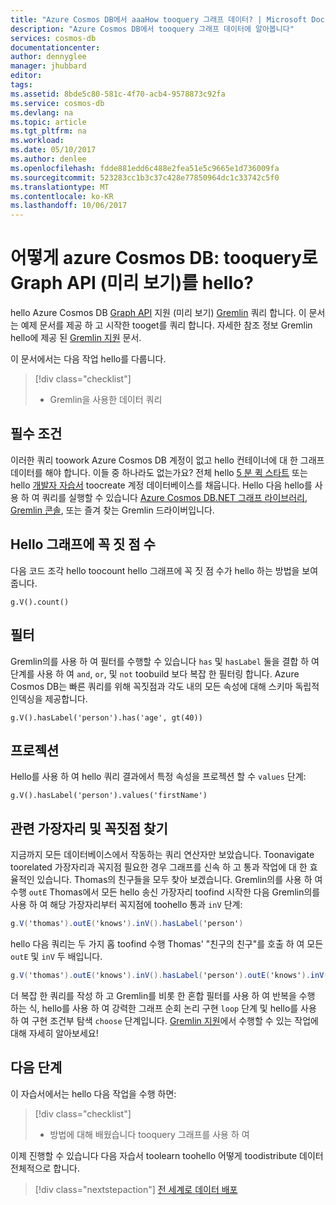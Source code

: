```yaml
---
title: "Azure Cosmos DB에서 aaaHow tooquery 그래프 데이터? | Microsoft Docs"
description: "Azure Cosmos DB에서 tooquery 그래프 데이터에 알아봅니다"
services: cosmos-db
documentationcenter: 
author: dennyglee
manager: jhubbard
editor: 
tags: 
ms.assetid: 8bde5c80-581c-4f70-acb4-9578873c92fa
ms.service: cosmos-db
ms.devlang: na
ms.topic: article
ms.tgt_pltfrm: na
ms.workload: 
ms.date: 05/10/2017
ms.author: denlee
ms.openlocfilehash: fdde881edd6c488e2fea51e5c9665e1d736009fa
ms.sourcegitcommit: 523283cc1b3c37c428e77850964dc1c33742c5f0
ms.translationtype: MT
ms.contentlocale: ko-KR
ms.lasthandoff: 10/06/2017
---
```

# <a name="azure-cosmos-db-how-tooquery-with-hello-graph-api-preview"></a>어떻게 azure Cosmos DB: tooquery로 Graph API (미리 보기)를 hello?

hello Azure Cosmos DB [Graph API](graph-introduction.md) 지원 (미리 보기) [Gremlin](https://docs.mongodb.com/manual/tutorial/query-documents/) 쿼리 합니다. 이 문서는 예제 문서를 제공 하 고 시작한 tooget를 쿼리 합니다. 자세한 참조 정보 Gremlin hello에 제공 된 [Gremlin 지원](gremlin-support.md) 문서.

이 문서에서는 다음 작업 hello를 다룹니다. 

> [!div class="checklist"]
> * Gremlin을 사용한 데이터 쿼리

## <a name="prerequisites"></a>필수 조건

이러한 쿼리 toowork Azure Cosmos DB 계정이 없고 hello 컨테이너에 대 한 그래프 데이터를 해야 합니다. 이들 중 하나라도 없는가요? 전체 hello [5 분 퀵 스타트](create-graph-dotnet.md) 또는 hello [개발자 자습서](tutorial-query-graph.md) toocreate 계정 데이터베이스를 채웁니다. Hello 다음 hello를 사용 하 여 쿼리를 실행할 수 있습니다 [Azure Cosmos DB.NET 그래프 라이브러리](graph-sdk-dotnet.md), [Gremlin 콘솔](https://tinkerpop.apache.org/docs/current/reference/#gremlin-console), 또는 즐겨 찾는 Gremlin 드라이버입니다.

## <a name="count-vertices-in-hello-graph"></a>Hello 그래프에 꼭 짓 점 수

다음 코드 조각 hello toocount hello 그래프에 꼭 짓 점 수가 hello 하는 방법을 보여 줍니다.

```
g.V().count()
```

## <a name="filters"></a>필터

Gremlin의를 사용 하 여 필터를 수행할 수 있습니다 `has` 및 `hasLabel` 둘을 결합 하 여 단계를 사용 하 여 `and`, `or`, 및 `not` toobuild 보다 복잡 한 필터링 합니다. Azure Cosmos DB는 빠른 쿼리를 위해 꼭짓점과 각도 내의 모든 속성에 대해 스키마 독립적 인덱싱을 제공합니다.

```
g.V().hasLabel('person').has('age', gt(40))
```

## <a name="projection"></a>프로젝션

Hello를 사용 하 여 hello 쿼리 결과에서 특정 속성을 프로젝션 할 수 `values` 단계:

```
g.V().hasLabel('person').values('firstName')
```

## <a name="find-related-edges-and-vertices"></a>관련 가장자리 및 꼭짓점 찾기

지금까지 모든 데이터베이스에서 작동하는 쿼리 연산자만 보았습니다. Toonavigate toorelated 가장자리과 꼭지점 필요한 경우 그래프를 신속 하 고 통과 작업에 대 한 효율적인 있습니다. Thomas의 친구들을 모두 찾아 보겠습니다. Gremlin의를 사용 하 여 수행 `outE` Thomas에서 모든 hello 송신 가장자리 toofind 시작한 다음 Gremlin의를 사용 하 여 해당 가장자리부터 꼭지점에 toohello 통과 `inV` 단계:

```cs
g.V('thomas').outE('knows').inV().hasLabel('person')
```

hello 다음 쿼리는 두 가지 홉 toofind 수행 Thomas' "친구의 친구"를 호출 하 여 모든 `outE` 및 `inV` 두 배입니다. 

```cs
g.V('thomas').outE('knows').inV().hasLabel('person').outE('knows').inV().hasLabel('person')
```

더 복잡 한 쿼리를 작성 하 고 Gremlin를 비롯 한 혼합 필터를 사용 하 여 반복을 수행 하는 식, hello를 사용 하 여 강력한 그래프 순회 논리 구현 `loop` 단계 및 hello를 사용 하 여 구현 조건부 탐색 `choose` 단계입니다. [Gremlin 지원](gremlin-support.md)에서 수행할 수 있는 작업에 대해 자세히 알아보세요!

## <a name="next-steps"></a>다음 단계

이 자습서에서는 hello 다음 작업을 수행 하면:

> [!div class="checklist"]
> * 방법에 대해 배웠습니다 tooquery 그래프를 사용 하 여 

이제 진행할 수 있습니다 다음 자습서 toolearn toohello 어떻게 toodistribute 데이터 전체적으로 합니다.

> [!div class="nextstepaction"]
> [전 세계로 데이터 배포](tutorial-global-distribution-documentdb.md)